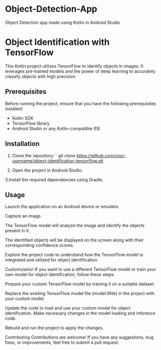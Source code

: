 # Object-Detection-App
Object Detection app made using Kotlin in Android Studio
# Object Identification with TensorFlow

This Kotlin project utilizes TensorFlow to identify objects in images. It leverages pre-trained models and the power of deep learning to accurately classify objects with high precision.

## Prerequisites

Before running the project, ensure that you have the following prerequisites installed:

- Kotlin SDK
- TensorFlow library
- Android Studio or any Kotlin-compatible IDE

## Installation

1. Clone the repository:``
git clone https://github.com/your-username/object-identification-tensorflow.git

2. Open the project in Android Studio.

3.Install the required dependencies using Gradle.

## Usage
Launch the application on an Android device or emulator.

Capture an image.

The TensorFlow model will analyze the image and identify the objects present in it.

The identified objects will be displayed on the screen along with their corresponding confidence scores.

Explore the project code to understand how the TensorFlow model is integrated and utilized for object identification.

Customization
If you want to use a different TensorFlow model or train your own model for object identification, follow these steps:

Prepare your custom TensorFlow model by training it on a suitable dataset.

Replace the existing TensorFlow model file (model.tflite) in the project with your custom model.

Update the code to load and use your custom model for object identification. Make necessary changes in the model loading and inference code.

Rebuild and run the project to apply the changes.

Contributing
Contributions are welcome! If you have any suggestions, bug fixes, or improvements, feel free to submit a pull request.
